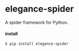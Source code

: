 # elegance-spider
A spider framework for Python.

#### install

```bash
$ pip install elegance-spider
```
